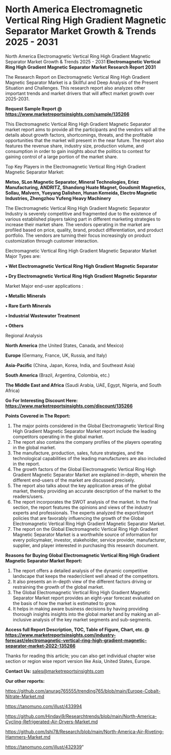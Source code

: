 # North America Electromagnetic Vertical Ring High Gradient Magnetic Separator Market Growth & Trends 2025 - 2031
North America Electromagnetic Vertical Ring High Gradient Magnetic Separator Market Growth & Trends 2025 - 2031
<strong>Electromagnetic Vertical Ring High Gradient Magnetic Separator Market Research Report 2031</strong>

The Research Report on Electromagnetic Vertical Ring High Gradient Magnetic Separator Market is a Skillful and Deep Analysis of the Present Situation and Challenges. This research report also analyzes other important trends and market drivers that will affect market growth over 2025-2031.

<strong>Request Sample Report @ <a href=https://www.marketreportsinsights.com/sample/135266>https://www.marketreportsinsights.com/sample/135266</a></strong>

This Electromagnetic Vertical Ring High Gradient Magnetic Separator market report aims to provide all the participants and the vendors will all the details about growth factors, shortcomings, threats, and the profitable opportunities that the market will present in the near future. The report also features the revenue share, industry size, production volume, and consumption in order to gain insights about the politics to contest for gaining control of a large portion of the market share.

Top Key Players in the Electromagnetic Vertical Ring High Gradient Magnetic Separator Market:

<strong>Metso, SLon Magnetic Separator, Mineral Technologies, Eriez Manufacturing, ANDRITZ, Shandong Huate Magnet, Goudsmit Magnetics, Sollau, Malvern, Yueyang Dalishen, Hunan Kemeida, Electro Magnetic Industries, Zhengzhou Yufeng Heavy Machinery</strong>

The Electromagnetic Vertical Ring High Gradient Magnetic Separator Industry is severely competitive and fragmented due to the existence of various established players taking part in different marketing strategies to increase their market share. The vendors operating in the market are profiled based on price, quality, brand, product differentiation, and product portfolio. The vendors are turning their focus increasingly on product customization through customer interaction.

Electromagnetic Vertical Ring High Gradient Magnetic Separator Market Major Types are:

<strong>• Wet Electromagnetic Vertical Ring High Gradient Magnetic Separator

• Dry Electromagnetic Vertical Ring High Gradient Magnetic Separator</strong>

Market Major end-user applications :

<strong>• Metallic Minerals

• Rare Earth Minerals

• Industrial Wastewater Treatment

• Others</strong>

Regional Analysis

</u><strong><b>North America</b></strong> (the United States, Canada, and Mexico)

<strong><b>Europe </b></strong>(Germany, France, UK, Russia, and Italy)

<strong><b>Asia-Pacific</b></strong> (China, Japan, Korea, India, and Southeast Asia)

<strong><b>South America</b></strong> (Brazil, Argentina, Colombia, etc.)

<strong><b>The Middle East and Africa</b></strong> (Saudi Arabia, UAE, Egypt, Nigeria, and South Africa)

<strong>Go For Interesting Discount Here: <a href=https://www.marketreportsinsights.com/discount/135266>https://www.marketreportsinsights.com/discount/135266</a></strong>

<strong>Points Covered in The Report:</strong>
<ol>
  <li>The major points considered in the Global Electromagnetic Vertical Ring High Gradient Magnetic Separator Market report include the leading competitors operating in the global market.</li>
  <li>The report also contains the company profiles of the players operating in the global market.</li>
  <li>The manufacture, production, sales, future strategies, and the technological capabilities of the leading manufacturers are also included in the report.</li>
  <li>The growth factors of the Global Electromagnetic Vertical Ring High Gradient Magnetic Separator Market are explained in-depth, wherein the different end-users of the market are discussed precisely.</li>
  <li>The report also talks about the key application areas of the global market, thereby providing an accurate description of the market to the readers/users.</li>
  <li>The report incorporates the SWOT analysis of the market. In the final section, the report features the opinions and views of the industry experts and professionals. The experts analyzed the export/import policies that are favorably influencing the growth of the Global Electromagnetic Vertical Ring High Gradient Magnetic Separator Market.</li>
  <li>The report on the Global Electromagnetic Vertical Ring High Gradient Magnetic Separator Market is a worthwhile source of information for every policymaker, investor, stakeholder, service provider, manufacturer, supplier, and player interested in purchasing this research document.</li>
</ol>
<strong>Reasons for Buying Global Electromagnetic Vertical Ring High Gradient Magnetic Separator Market Report:</strong>

<ol>
  <li>The report offers a detailed analysis of the dynamic competitive landscape that keeps the reader/client well ahead of the competitors.</li>
  <li>It also presents an in-depth view of the different factors driving or restraining the growth of the global market.</li>
  <li>The Global Electromagnetic Vertical Ring High Gradient Magnetic Separator Market report provides an eight-year forecast evaluated on the basis of how the market is estimated to grow.</li>
  <li>It helps in making aware business decisions by having providing thorough insights insights into the global market and by making an all-inclusive analysis of the key market segments and sub-segments.</li>
</ol>
<strong>Access full Report Description, TOC, Table of Figure, Chart, etc. @ <a href=https://www.marketreportsinsights.com/industry-forecast/electromagnetic-vertical-ring-high-gradient-magnetic-separator-market-2022-135266>https://www.marketreportsinsights.com/industry-forecast/electromagnetic-vertical-ring-high-gradient-magnetic-separator-market-2022-135266</a></strong>


Thanks for reading this article; you can also get individual chapter wise section or region wise report version like Asia, United States, Europe.

<strong>Contact Us:</strong>
sales@marketreportsinsights.com

<strong>Our other reports:</strong>

<a href=https://github.com/anurag765555/trending765/blob/main/Europe-Cobalt-Nitrate-Market.md>https://github.com/anurag765555/trending765/blob/main/Europe-Cobalt-Nitrate-Market.md</a>

<a href=https://tanomuno.com/illust/433994>https://tanomuno.com/illust/433994</a>

<a href=https://github.com/Hindavi9/Researchtrends/blob/main/North-America-Cycling-Refrigerated-Air-Dryers-Market.md>https://github.com/Hindavi9/Researchtrends/blob/main/North-America-Cycling-Refrigerated-Air-Dryers-Market.md</a>

<a href=https://github.com/Ishi78/Research/blob/main/North-America-Air-Riveting-Hammers-Market.md>https://github.com/Ishi78/Research/blob/main/North-America-Air-Riveting-Hammers-Market.md</a>

<a href=https://tanomuno.com/illust/432939>https://tanomuno.com/illust/432939</a>"
